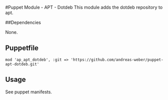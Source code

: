 #Puppet Module - APT - Dotdeb
This module adds the dotdeb repository to apt.

##Dependencies

None.

## Puppetfile

```
mod 'ap_apt_dotdeb', :git => 'https://github.com/andreas-weber/puppet-apt-dotdeb.git'
```

## Usage

See puppet manifests.
